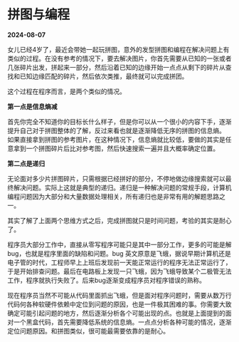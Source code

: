 # 拼图与编程

**2024-08-07**

女儿已经4岁了，最近会带她一起玩拼图，意外的发型拼图和编程在解决问题上有类似的过程。在没有参考的情况下，要去解决图片，你首先需要从已知的一张或者几张碎片出发，拼起来一部分，然后沿着已知的边缘开始一点点从剩下的碎片从查找和已知边缘匹配的碎片，然后依次类推，最终就可以完成拼团。

这个过程在程序而言，是两个类似的情况。

**第一点是信息熵减**

首先你完全不知道你的目标长什么样子，但是你可以从一个很小的内容下手，逐渐提升自己对于拼图整体的了解，反过来看也就是逐渐降低无序的拼图的信息熵。
如果直接拿到拼图的参考图片，在这种情况下，信息熵就比较低，要做的其实是任意拿到一个拼图碎片后比对参考图，然后快速搜索一遍并且大概率确定位置。

**第二点是递归**

无论面对多少片拼图碎片，只需根据已经拼好的部分，不停地做边缘搜索就可以最终解决问题。实际上这就是典型的递归。递归是一种解决问题的常规手段，计算机编程问题因为大部分和大量数据处理相关，所有递归也是非常有用的解题思路之一。

其实了解了上面两个思维方式之后，完成拼图就只是时间问题，考验的其实是耐心了。

程序员大部分工作中，直接从零写程序可能只是其中一部分工作，更多的可能是解bug，也就是程序里面的缺陷和问题。bug 英文原意是飞蛾，据说早期计算机还是电子管的时代，工程师早上上班后发现前一天能正常运行的程序无法正常运行了，于是开始排查问题。最后在电路板上发现一只飞蛾，因为飞蛾导致某个二极管无法工作，程序就执行失败了。后来bug逐渐变成程序员对程序错误的熟称。

现在程序员当然不可能从代码里面抓出飞蛾，但是面对程序问题时，需要从数万行代码何各种软硬件依赖中定位到问题的原因，也是一件极其困难的事。你需要大致确定可能引起问题的地方，然后逐渐分析各个可能出现的点。也就是上面提到的面对一个黑盒代码，首先需要降低系统的信息熵。一点点分析各种可能的情况，逐渐定位问题原因。和拼图类似，很可能最需要依靠的是耐心。

